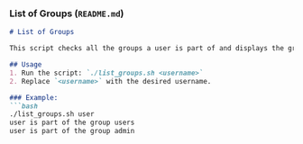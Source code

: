 
### List of Groups (`README.md`)
```markdown
# List of Groups

This script checks all the groups a user is part of and displays the group names.

## Usage
1. Run the script: `./list_groups.sh <username>`
2. Replace `<username>` with the desired username.

### Example:
```bash
./list_groups.sh user
user is part of the group users
user is part of the group admin

